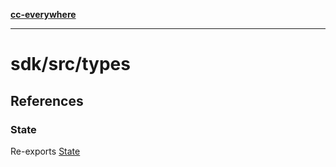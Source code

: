 [**cc-everywhere**](../../../index.md)

***

# sdk/src/types

## References

### State

Re-exports [State](cc-everywhere-types/enumerations/state.md)
